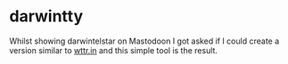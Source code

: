 # darwintty

Whilst showing darwintelstar on Mastodoon I got asked if I could create a version
similar to [wttr.in](https://wttr.in) and this simple tool is the result.
